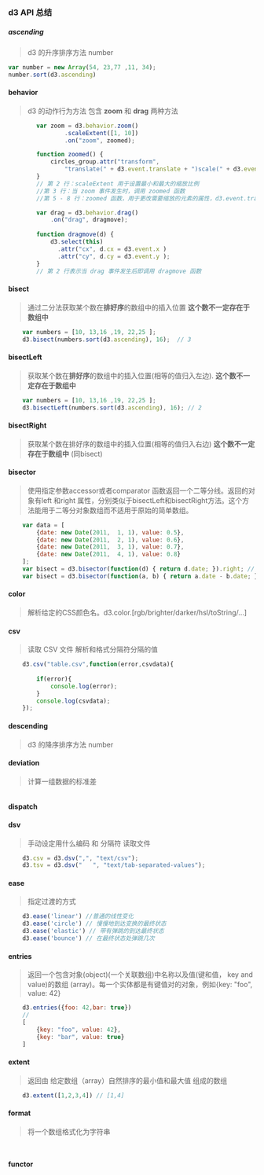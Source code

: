 ### d3 API 总结

##### ascending 
> d3 的升序排序方法 number  
```js
var number = new Array(54, 23,77 ,11, 34);
number.sort(d3.ascending)
```

#### behavior 
> d3 的动作行为方法  包含 **zoom** 和 **drag** 两种方法

```js
        var zoom = d3.behavior.zoom()
                .scaleExtent([1, 10])
                .on("zoom", zoomed);

		function zoomed() {
			circles_group.attr("transform", 
				"translate(" + d3.event.translate + ")scale(" + d3.event.scale + ")");
		}
        // 第 2 行：scaleExtent 用于设置最小和最大的缩放比例
        //第 3 行：当 zoom 事件发生时，调用 zoomed 函数
        //第 5 - 8 行：zoomed 函数，用于更改需要缩放的元素的属性，d3.event.translate 是平移的坐标值，d3.event.scale 是缩放的值。
```


```js
        var drag = d3.behavior.drag()
			.on("drag", dragmove); 
						
		function dragmove(d) {	
			d3.select(this)
			  .attr("cx", d.cx = d3.event.x )
			  .attr("cy", d.cy = d3.event.y );
		}
        // 第 2 行表示当 drag 事件发生后即调用 dragmove 函数
```

#### bisect
>  通过二分法获取某个数在**排好序**的数组中的插入位置  **这个数不一定存在于数组中**
```js
    var numbers = [10, 13,16 ,19, 22,25 ];
    d3.bisect(numbers.sort(d3.ascending), 16);  // 3
```

#### bisectLeft
>  获取某个数在**排好序**的数组中的插入位置(相等的值归入左边). **这个数不一定存在于数组中**
```js
    var numbers = [10, 13,16 ,19, 22,25 ];
    d3.bisectLeft(numbers.sort(d3.ascending), 16); // 2
```

#### bisectRight
> 获取某个数在排好序的数组中的插入位置(相等的值归入右边) **这个数不一定存在于数组中** (同bisect)

#### bisector
> 使用指定参数accessor或者comparator 函数返回一个二等分线。返回的对象有left 和right 属性，分别类似于bisectLeft和bisectRight方法。这个方法能用于二等分对象数组而不适用于原始的简单数组。

```js
    var data = [
        {date: new Date(2011,  1, 1), value: 0.5},
        {date: new Date(2011,  2, 1), value: 0.6},
        {date: new Date(2011,  3, 1), value: 0.7},
        {date: new Date(2011,  4, 1), value: 0.8}
    ];
    var bisect = d3.bisector(function(d) { return d.date; }).right; // 访问器写法
    var bisect = d3.bisector(function(a, b) { return a.date - b.date; }).right; // 比较器写法

```

#### color
> 解析给定的CSS颜色名。d3.color.[rgb/brighter/darker/hsl/toString/...]

#### csv
> 读取 CSV 文件 解析和格式分隔符分隔的值
```js
    d3.csv("table.csv",function(error,csvdata){
    
        if(error){
            console.log(error);
        }
        console.log(csvdata);
    });
```

#### descending
> d3 的降序排序方法 number  

#### deviation
> 计算一组数据的标准差
```js


```

#### dispatch

#### dsv
> 手动设定用什么编码 和 分隔符 读取文件

```js
    d3.csv = d3.dsv(",", "text/csv");   
    d3.tsv = d3.dsv("	", "text/tab-separated-values");
```

#### ease
> 指定过渡的方式
```js
    d3.ease('linear') //普通的线性变化
    d3.ease('circle') // 慢慢地到达变换的最终状态
    d3.ease('elastic') // 带有弹跳的到达最终状态
    d3.ease('bounce') // 在最终状态处弹跳几次
```

#### entries
> 返回一个包含对象(object)(一个关联数组)中名称以及值(键和值， key and value)的数组 (array)。每一个实体都是有键值对的对象，例如{key: "foo", value: 42}

```js
    d3.entries({foo: 42,bar: true})
    // 
    [
        {key: "foo", value: 42},
        {key: "bar", value: true}
    ]
```

#### extent
> 返回由 给定数组（array）自然排序的最小值和最大值  组成的数组
```js
    d3.extent([1,2,3,4]) // [1,4]
```

#### format
> 将一个数组格式化为字符串
```js
    
```

#### functor
> 
